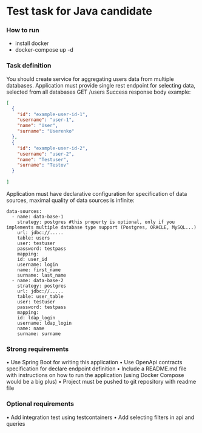 # Test task for Java candidate

### How to run 
 - install docker
 - docker-compose up -d

### Task definition
You should create service for aggregating users data from multiple databases. Application must
provide single rest endpoint for selecting data, selected from all databases
GET /users
Success response body example:
```json
[
  {
    "id": "example-user-id-1",
    "username": "user-1",
    "name": "User",
    "surname": "Userenko"
  },
  {
    "id": "example-user-id-2",
    "username": "user-2",
    "name": "Testuser",
    "surname": "Testov"
  }
  
]
```
Application must have declarative configuration for specification of data sources, maximal quality
of data sources is infinite:
```
data-sources:
  - name: data-base-1
    strategy: postgres #this property is optional, only if you implements multiple database type support (Postgres, ORACLE, MySQL...)
    url: jdbc://.....
    table: users
    user: testuser
    password: testpass
    mapping:
    id: user_id
    username: login
    name: first_name
    surname: last_name
  - name: data-base-2
    strategy: postgres
    url: jdbc://.....
    table: user_table
    user: testuser
    password: testpass
    mapping:
    id: ldap_login
    username: ldap_login
    name: name
    surname: surname
```


### Strong requirements

• Use Spring Boot for writing this application
• Use OpenApi contracts specification for declare endpoint definition
• Include a README.md file with instructions on how to run the application (using Docker
Compose would be a big plus)
• Project must be pushed to git repository with readme file

### Optional requirements
• Add integration test using testcontainers
• Add selecting filters in api and queries
